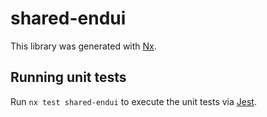 # shared-endui

This library was generated with [Nx](https://nx.dev).

## Running unit tests

Run `nx test shared-endui` to execute the unit tests via [Jest](https://jestjs.io).
